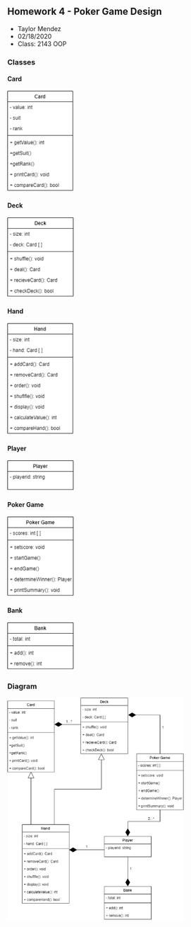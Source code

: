 ## Homework 4 - Poker Game Design

- Taylor Mendez
- 02/18/2020
- Class: 2143 OOP

### Classes
#### Card
<img src="https://github.com/Taylor-Mendez/2143-OOP-Mendez/blob/master/Assignments/H04/Card.png" width="150">

#### Deck
<img src="https://github.com/Taylor-Mendez/2143-OOP-Mendez/blob/master/Assignments/H04/Deck.png" width="150">

#### Hand
<img src="https://github.com/Taylor-Mendez/2143-OOP-Mendez/blob/master/Assignments/H04/Hand.png" width="150">

#### Player
<img src="https://github.com/Taylor-Mendez/2143-OOP-Mendez/blob/master/Assignments/H04/Player.png" width="150">

#### Poker Game
<img src="https://github.com/Taylor-Mendez/2143-OOP-Mendez/blob/master/Assignments/H04/Pokergameclass.png" width="150">

#### Bank
<img src="https://github.com/Taylor-Mendez/2143-OOP-Mendez/blob/master/Assignments/H04/Bank.png" width="150">

### Diagram
<img src="https://github.com/Taylor-Mendez/2143-OOP-Mendez/blob/master/Assignments/H04/pokergame.png" width="400">
